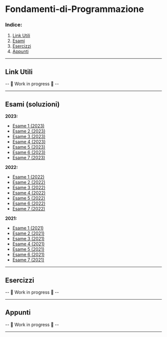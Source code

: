 # Fondamenti-di-Programmazione

### Indice:
1. [Link Utili](#link-utili)
2. [Esami](#esami-soluzioni)
3. [Esercizzi](#esercizzi)
4. [Appunti](#appunti)

---
## Link Utili
-- 🚧 Work in progress 🚧 --

---
## Esami (soluzioni)
**2023:**
- [Esame 1 (2023)](/Esami/2023/Esame%201%20(2023).md)
- [Esame 2 (2023)](/Esami/2023/Esame%202%20(2023).md)
- [Esame 3 (2023)](/Esami/2023/Esame%203%20(2023).md)
- [Esame 4 (2023)](/Esami/2023/Esame%204%20(2023).md)
- [Esame 5 (2023)](/Esami/2023/Esame%205%20(2023).md)
- [Esame 6 (2023)](/Esami/2023/Esame%206%20(2023).md)
- [Esame 7 (2023)](/Esami/2023/Esame%207%20(2023).md)

**2022:**
- [Esame 1 (2022)](/Esami/2022/Esame%201%20(2022).md)
- [Esame 2 (2022)](/Esami/2022/Esame%202%20(2022).md)
- [Esame 3 (2022)](/Esami/2022/Esame%203%20(2022).md)
- [Esame 4 (2022)](/Esami/2022/Esame%204%20(2022).md)
- [Esame 5 (2022)](/Esami/2022/Esame%205%20(2022).md)
- [Esame 6 (2022)](/Esami/2022/Esame%206%20(2022).md)
- [Esame 7 (2022)](/Esami/2022/Esame%207%20(2022).md)

**2021:**
- [Esame 1 (2021)](/Esami/2021/Esame%201%20(2021).md)
- [Esame 2 (2021)](/Esami/2021/Esame%202%20(2021).md)
- [Esame 3 (2021)](/Esami/2021/Esame%203%20(2021).md)
- [Esame 4 (2021)](/Esami/2021/Esame%204%20(2021).md)
- [Esame 5 (2021)](/Esami/2021/Esame%205%20(2021).md)
- [Esame 6 (2021)](/Esami/2021/Esame%206%20(2021).md)
- [Esame 7 (2021)](/Esami/2021/Esame%207%20(2021).md)

---
## Esercizzi
-- 🚧 Work in progress 🚧 --

---
## Appunti
-- 🚧 Work in progress 🚧 --

---

